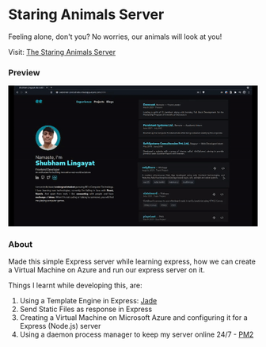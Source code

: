 # Staring Animals Server

Feeling alone, don't you? No worries, our animals will look at you!

Visit: <a href="http://seeserver.centralindia.cloudapp.azure.com:8080/" target="_blank">The Staring Animals Server</a>

### Preview

![Preview GIF](./serverPreview.gif)

### About

Made this simple Express server while learning express, how we can create a Virtual Machine on Azure and run our express server on it.

Things I learnt while developing this, are:
1. Using a Template Engine in Express: <a href="https://jade-lang.com/" target="_blank">Jade</a>
2. Send Static Files as response in Express
3. Creating a Virtual Machine on Microsoft Azure and configuring it for a Express (Node.js) server
4. Using a daemon process manager to keep my server online 24/7 - <a href="https://pm2.keymetrics.io/" target="_blank">PM2</a>
